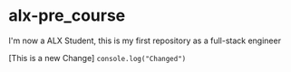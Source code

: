 # alx-pre_course
I'm now a ALX Student, this is my first repository as a full-stack engineer

[This is a new Change] `console.log("Changed")`

